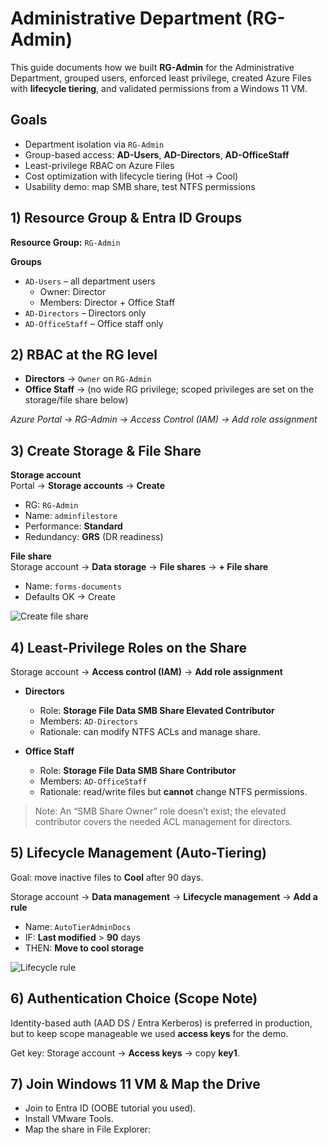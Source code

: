 # Administrative Department (RG-Admin)

This guide documents how we built **RG-Admin** for the Administrative Department, grouped users, enforced least privilege, created Azure Files with **lifecycle tiering**, and validated permissions from a Windows 11 VM.

## Goals
- Department isolation via `RG-Admin`
- Group-based access: **AD-Users**, **AD-Directors**, **AD-OfficeStaff**
- Least-privilege RBAC on Azure Files
- Cost optimization with lifecycle tiering (Hot → Cool)
- Usability demo: map SMB share, test NTFS permissions

## 1) Resource Group & Entra ID Groups

**Resource Group:** `RG-Admin`

**Groups**
- `AD-Users` – all department users  
  - Owner: Director
  - Members: Director + Office Staff
- `AD-Directors` – Directors only
- `AD-OfficeStaff` – Office staff only

## 2) RBAC at the RG level

- **Directors** → `Owner` on `RG-Admin`
- **Office Staff** → (no wide RG privilege; scoped privileges are set on the storage/file share below)

_Azure Portal → RG-Admin → Access Control (IAM) → Add role assignment_

## 3) Create Storage & File Share

**Storage account**  
Portal → **Storage accounts** → **Create**  
- RG: `RG-Admin`  
- Name: `adminfilestore`  
- Performance: **Standard**  
- Redundancy: **GRS** (DR readiness)

**File share**  
Storage account → **Data storage** → **File shares** → **+ File share**  
- Name: `forms-documents`  
- Defaults OK → Create

![Create file share](../admin-fileshare-create.png)

## 4) Least-Privilege Roles on the Share

Storage account → **Access control (IAM)** → **Add role assignment**

- **Directors**  
  - Role: **Storage File Data SMB Share Elevated Contributor**  
  - Members: `AD-Directors`  
  - Rationale: can modify NTFS ACLs and manage share.

- **Office Staff**  
  - Role: **Storage File Data SMB Share Contributor**  
  - Members: `AD-OfficeStaff`  
  - Rationale: read/write files but **cannot** change NTFS permissions.

> Note: An “SMB Share Owner” role doesn’t exist; the elevated contributor covers the needed ACL management for directors.

## 5) Lifecycle Management (Auto-Tiering)

Goal: move inactive files to **Cool** after 90 days.

Storage account → **Data management** → **Lifecycle management** → **Add a rule**  
- Name: `AutoTierAdminDocs`  
- IF: **Last modified** > **90** days  
- THEN: **Move to cool storage**

![Lifecycle rule](../admin-lifecycle-rule.png)

## 6) Authentication Choice (Scope Note)

Identity-based auth (AAD DS / Entra Kerberos) is preferred in production, but to keep scope manageable we used **access keys** for the demo.

Get key: Storage account → **Access keys** → copy **key1**.

## 7) Join Windows 11 VM & Map the Drive

- Join to Entra ID (OOBE tutorial you used).  
- Install VMware Tools.  
- Map the share in File Explorer:

